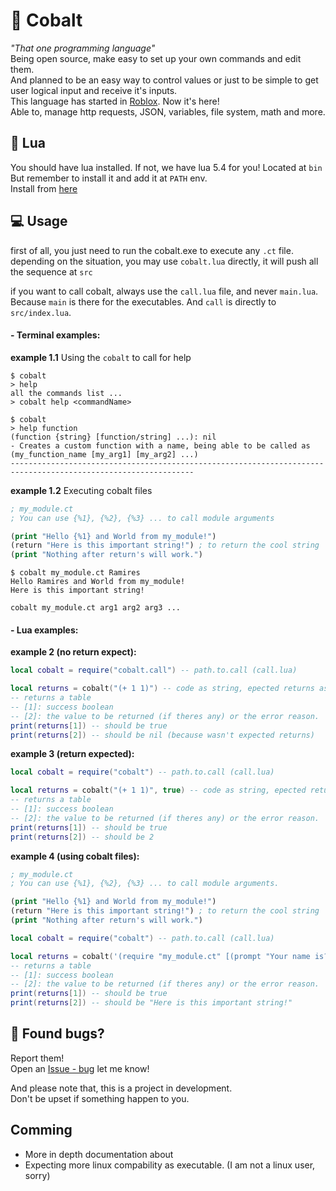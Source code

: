 # 🔵 Cobalt

_"That one programming language"_<br>
Being open source, make easy to set up your own commands and edit them.<br>
And planned to be an easy way to control values or just to be simple to get user logical input and receive it's inputs.<br>
This language has started in [Roblox](https://www.roblox.com/games/97398140739060/). Now it's here!<br>
Able to, manage http requests, JSON, variables, file system, math and more.

## 🌙 Lua

You should have lua installed. If not, we have lua 5.4 for you! Located at `bin`<br>
But remember to install it and add it at `PATH` env.<br>
Install from [here](https://www.lua.org/download.html)

## 💻 Usage

first of all, you just need to run the cobalt.exe to execute any `.ct` file.<br>
depending on the situation, you may use `cobalt.lua` directly, it will push all the sequence at `src`<br>

if you want to call cobalt, always use the `call.lua` file, and never `main.lua`. Because `main` is there for the executables. And `call` is directly to `src/index.lua`.

#### - Terminal examples:

**example 1.1**
Using the `cobalt` to call for help

```
$ cobalt
> help
all the commands list ...
> cobalt help <commandName>
```

```
$ cobalt
> help function
(function {string} [function/string] ...): nil
- Creates a custom function with a name, being able to be called as (my_function_name [my_arg1] [my_arg2] ...)
---------------------------------------------------------------------------------------------------------------
```

**example 1.2**
Executing cobalt files

```clj
; my_module.ct
; You can use {%1}, {%2}, {%3} ... to call module arguments

(print "Hello {%1} and World from my_module!")
(return "Here is this important string!") ; to return the cool string
(print "Nothing after return's will work.")
```

```
$ cobalt my_module.ct Ramires
Hello Ramires and World from my_module!
Here is this important string!
```

`cobalt my_module.ct arg1 arg2 arg3 ...`

#### - Lua examples:

**example 2 (no return expect):**

```lua
local cobalt = require("cobalt.call") -- path.to.call (call.lua)

local returns = cobalt("(+ 1 1)") -- code as string, epected returns as boolean.
-- returns a table
-- [1]: success boolean
-- [2]: the value to be returned (if theres any) or the error reason.
print(returns[1]) -- should be true
print(returns[2]) -- should be nil (because wasn't expected returns)
```

**example 3 (return expected):**

```lua
local cobalt = require("cobalt") -- path.to.call (call.lua)

local returns = cobalt("(+ 1 1)", true) -- code as string, epected returns as boolean.
-- returns a table
-- [1]: success boolean
-- [2]: the value to be returned (if theres any) or the error reason.
print(returns[1]) -- should be true
print(returns[2]) -- should be 2
```

**example 4 (using cobalt files):**

```clj
; my_module.ct
; You can use {%1}, {%2}, {%3} ... to call module arguments.

(print "Hello {%1} and World from my_module!")
(return "Here is this important string!") ; to return the cool string
(print "Nothing after return's will work.")
```

```lua
local cobalt = require("cobalt") -- path.to.call (call.lua)

local returns = cobalt('(require "my_module.ct" [(prompt "Your name is?")])', true) -- calling module and sending an argument as list
-- returns a table
-- [1]: success boolean
-- [2]: the value to be returned (if theres any) or the error reason.
print(returns[1]) -- should be true
print(returns[2]) -- should be "Here is this important string!"
```

## 🐛 Found bugs?

Report them!<br>
Open an [Issue - bug](https://github.com/RamiresOliv/cobalt/issues/new) let me know!

And please note that, this is a project in development.<br>
Don't be upset if something happen to you.

## Comming

- More in depth documentation about
- Expecting more linux compability as executable. (I am not a linux user, sorry)
